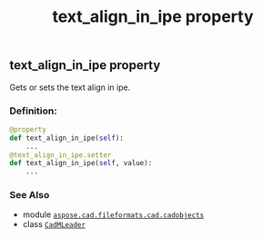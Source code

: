 ﻿---
title: text_align_in_ipe property
second_title: Aspose.CAD for Python via .NET API References
description: 
type: docs
weight: 700
url: /python-net/aspose.cad.fileformats.cad.cadobjects/cadmleader/text_align_in_ipe/
is_root: false
---

## text_align_in_ipe property


Gets or sets the text align in ipe.
### Definition:
```python
@property
def text_align_in_ipe(self):
    ...
@text_align_in_ipe.setter
def text_align_in_ipe(self, value):
    ...
```

### See Also
* module [`aspose.cad.fileformats.cad.cadobjects`](../../)
* class [`CadMLeader`](/cad/python-net/aspose.cad.fileformats.cad.cadobjects/cadmleader)

